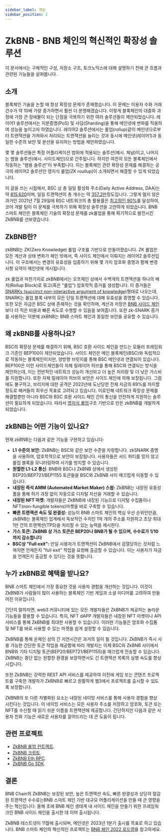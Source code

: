 ```yaml
---
sidebar_label: 개요
sidebar_position: 2
---
```

# ZkBNB - BNB 체인의 혁신적인 확장성 솔루션

이 문서에서는 구체적인 구성, 저장소 구조, 토크노믹스에 대해 설명하기 전에 큰 흐름과 관련된 기능들을 살펴봅니다.

## 소개

블록체인 기술을 논할 때 항상 확장성 문제가 존재했습니다. 이 문제는 이용자 수와 거래 건수가 약 10배 가량 증가하면서 훨씬 더 분명해졌습니다. 이렇게 블록체인의 대중화 과정에 가장 큰 장애물이 되는 단점을 극복하기 위한 여러 솔루션들이 제안되었습니다. 레이어1 솔루션에서는 지분증명(PoS) 및 샤딩(Sharding)을 통해 메인넷에 변화를 적용하여 성능을 높이고자 하였습니다. 레이어2 솔루션에서는 롤업(rollup)같이 메인넷으로부터 트랜잭션을 가져와서 처리되는 트랜잭션을 늘리는 것과 동시에 메인넷(레이어1)과 동일한 수준의 보안 및 분산을 유지하는 방법을 제안하였습니다.

몇 몇 솔루션들은 특정 어플리케이션 범위에 적용되는 솔루션(예시. 체널)이고, 나머지는 범용 솔루션(예시. 사이드체인)으로 간주됩니다. 하지만 여전히 모든 블록체인에서 작동하는 "범용 솔루션"이 부족합니다. 이는 블록체인 관련 확장성 문제를 해결하는 궁극의 레이어2 솔루션인 영지식 롤업(ZK roullup)이 소개되면서 해결할 수 있게 되었습니다.

이 글을 쓰는 시점에서, BSC 상 총 일일 활성화 주소(Daily Active Address, DAA)는 약 [815,620](https://ycharts.com/indicators/sources/bscscan)이며, 일일 트랜잭션의 총 개수는 약 [357.2만](https://ycharts.com/indicators/reports/binance_smart_chain_statistics)정도입니다. 그렇게 멀지 않은 과거인 2021년 7월 29일에 BSC 네트워크의 총 활용률은 [최고점인 90%](https://bscscan.com/chart/networkutilization)를 달성하여, 코어 개발 팀이 이 문제를 극복하기 위해 확장성 솔루션을 고안하게 되었습니다. BNB 스마트 체인은 블록체인 기술의 확장성 문제를 zk롤업을 통해 획기적으로 발전시킨 ZkBNB를 선보였습니다.

## ZkBNB란?

zkBNB는 ZK(Zero Knowledge) 롤업 구조를 기반으로 만들어졌습니다. ZK 롤업은 모든 계산과 상태 변화가 체인 밖에서, 즉 사이드 체인에서 이뤄지는 레이어2 솔루션입니다. 이 구조에서는 변경의 유효성을 입증하기 위해 몇 가지 암호화 증명과 함께 변경 사항 요약이 메인넷에 게시됩니다.

zk 롤업과 마찬가지로 zkBNB에서는 오프체인 상에서 수백개의 트랜잭션을 하나의 배치(Rollup Block)로 묶고(혹은 "롤업") 암호학적 증거를 생성합니다. 이 증거들은 [SNARKs (succinct non-interactive argument of knowledge)](https://cointelegraph.com/explained/zk-starks-vs-zk-snarks-explained)형태로 나오는데, SNARK는 롤업 블록 내부의 모든 단일 트랜잭션에 대해 유효성을 증명할 수 있습니다. 또한 모든 자금은 BSC 상에 존재하는 것을 확인하며, 계산과 저장은 [BNB 사이드 체인](https://docs.bnbchain.org/docs/BNBSidechain/overview/bs-overview)보다 더 적은 비용과 빠른 속도로 수행할 수 있음을 보여줍니다. 또한 zk-SNARK 증거를 사용하는 덕분에 zkBNB는 BNB 스마트 체인과 동일한 보안을 공유할 수 있습니다.

## 왜 zkBNB를 사용하나요?

BSC의 확장성 문제를 해결하기 위해, BSC 호환 사이드 체인을 만드는 모듈러 프레임워크 기준인 BEP100이 제안되었습니다. 사이드 체인은 메인 블록체인(BSC)와 독립적으로 작동하는 블록체인이지만, 양방향 브릿지를 통해 BSC 메인넷과 연결되어 있습니다. BEP100은 이런 사이드체인들이 자체 릴레이어 허브를 통해 BSC와 연결되는 방식을 제안하는데, 이는 전반적인 네트워크 성능이 개선되고 더 높은 처리량 및 더 낮은 가스비를 지원합니다. 또한 자체 릴레이어 허브의 보안은 사이드 체인에 의해 보장됩니다. 그럼에도 불구하고, 브리지에 대한 공격은 2022년에 도난당한 전체 자금의 69%를 차지할 정도로 해커들의 최우선 목표로 고려되고 있습니다. 이로인해 네트워크 확장성 문제를 해결할뿐만 아니라 BSC와 BSC 호환 사이드 체인 간의 통신을 안전하게 지원하는 솔루션이 필요하게 되었습니다. 따라서 [영지식 롤업](https://ethereum.org/en/developers/docs/scaling/zk-rollups/)구조 기반으로 만든 zkBNB를 개발하게 되었습니다.

## zkBNB는 어떤 기능이 있나요?

현재 zkBNB는 다음과 같은 기능을 구현하고 있습니다:

-   **L1 수준의 보안:** ZkBNB는 BSC와 같은 보안 수준을 자랑합니다. zkSNARK 증명을 사용하여, 암호학적으로 보안이 보장됩니다. 사용자들은 서드 파티를 믿지 않고 롤업 블록을 모니터링하여 사기를 방지할 수 있습니다.
-   **원할한 L1-L2 통신**: BNB와 BSC나 ZkBNB 상에서 생성된 BEP20/BEP721/BEP1155 토큰들을 BSC와 ZkBNB 사이 매끄럽게 이동할 수 있습니다.
-   **내장된 즉석 AMM (Automated Market Maker) 스왑:** ZkBNB는 내장된 유동성 풀을 통해 허가 과정 없이 자동으로 디지털 자산을 거래할 수 있습니다.
-   **내장된 NFT 마켓:** 개발자들은 ZkBNB에 내장된 기능으로 디지털 수집품이나 NFT(non-fungible tokens)마켓을 바로 구축할 수 있습니다.
-   **빠른 트랜잭션 속도 및 완결성:** 성능이 BNB 스마트 체인의 핵심 우선 순위인만큼, zkBNB는 블록체인 업계에서 독보적인 수치인 1억 개의 주소를 지원하고 초당 최대 1만 건의 트랜잭션(TPS)을 처리할 수 있는 능력을 제시한다.
-  **가스 토큰:** **ZkBNB 상 가스 토큰은 BEP20나 BNB가 될 수 있으며, 수수료가 1/10까지 감소합니다**
-   **BSC상 "Full exit":** 만일 사용자가 트랜잭션이 ZkBNB에서 검열당하는 것처럼 느껴지면 언제든지 "full exit" 작업을 요청해 출금할 수 있습니다. 이는 사용자가 자금을 언제든지 출금할 수 있다는 것을 뜻합니다.

## 누가 zkBNB로 혜택을 받나요?

BNB 스마트 체인에서 가장 중요한 것을 사용자 경험을 개선하는 것입니다. 이것이 ZkBNB가 사람들이 많이 사용하는 블록체인 기반 게임과 소셜 미디어를 고려하여 만들어진 이유입니다. 

간단히 말하자면, web3 커뮤니티에 있는 모든 개발자들은 ZkBNB가 제공하는 놀라운 기능들을 활용할 수 있습니다. 특히, NFT dAPP 개발자들은 내장된 NFT 마켓이나 API 서비스를 통해 ZkBNB를 최대한 사용할 수 있습니다. 이러한 기능들은 암호화 수집품 및 NFT를 바로 사용할 수 있는 마켓을 쉽게 설정할 수 있습니다.

ZkBNB를 통해 온체인 상의 긴 지연시간은 과거의 일이 될 것입니다. ZkBNB가 즉시 사용 가능한 간단한 토큰 작업을 제공함에 따라 개발자는 이제 BSC와 ZkBNB 사이에서 BNB와 기타 디지털 토큰(BEP20/BEP721/BEP1155)을 매끄럽게 전송할 수 있습니다. ZkBNB는 중단 없는 원할한 환경을 보장하면서도 긴 트랜잭션 목록의 실행 속도를 향상시킵니다.

또한 ZkBNB는 강력한 REST API 서비스를 제공하여 이전에 게임 또는 콘텐츠 프로젝트를 구축한 개발자가 ZkBNB로 빠르고 원활하게 웹3에서 프로젝트를 출시할 수 있도록 보장합니다.

ZkBNB의 또 다른 차별화된 요소는 내장된 네이밍 서비스를 통해 사용자 경험을 향상 시킨다는 것입니다. 이 네이밍 서비스는 모든 사용자 주소를 저장하고 암호화, 토큰 또는 NFT를 수신할 때 읽기 쉬운 이름을 트랜잭션에 제공합니다. 간단하지만 다음과 같은 사용자 친화 기능은 새로운 사용자를 끌어드리는 데 큰 도움이 됩니다.

## 관련 프로젝트
- [ZkBNB 롤업 컨트랙트](https://github.com/bnb-chain/zkbnb-contract).
- [ZkBNB 크립토](https://github.com/bnb-chain/zkbnb-crypto).
- [ZkBNB Eth RPC](https://github.com/bnb-chain/zkbnb-eth-rpc).
- [ZkBNB Go SDK](https://github.com/bnb-chain/zkbnb-go-sdk).

## 결론

BNB Chain의 ZkBNB는 보장된 보안, 높은 트랜잭션 속도, 빠른 완결성과 상당히 절감된 트랜잭션 수수료는BNB 스마트 체인 기반 대규모 어플리케이션을 만들 때 큰 영향을 주는 혁신입니다. 올해 초에 BNB 체인 생태계 내 사이드 체인을 만들기 위한 프레임워크인 BNB 사이드 체인을 출시한 데 이어 출시됩니다.

ZkBNB 테스트넷이 11월에 출시되며, 메인넷은 2023년 1분기 출시를 목표로 하고 있습니다. BNB 스마트 체인의 혁신적인 프로젝트는 [BNB 체인 2022 로드맵](https://www.bnbchain.org/en/blog/bnb-chain-tech-roadmap-2022/)를 참고하세요.